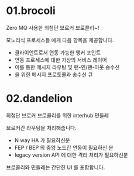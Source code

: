 # 01.brocoli
Zero MQ 사용한 최첨단 브로커 브로콜리~!

모노리식 프로세스들 에게 다음 항목을 제공합니다.
- 클라이언트로서 연동 가능한 앵커 포인트
- 연동 프로세스에 대한 가상의 서비스 레이어
- 이를 통한 메시지 라우팅 및 팬-인/팬-아웃 송수신
- 을 위한 메시지 프로토콜과 송수신 큐

# 02.dandelion
최첨단 브로커 브로콜리를 위한 interhub 민들레

브로커간 라우팅을 처리해줍니다.
- N way HA 가 필요하신분
- FEP / BEP 의 중앙 노드간 연동이 필요하신 분
- legacy version API 에 대한 격리 처리가 필요하신분

브로콜리와 민들레는 간단한 UI 를 포함합니다.
